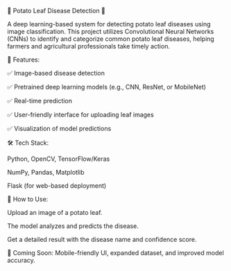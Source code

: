 🍃 Potato Leaf Disease Detection 🌱

A deep learning-based system for detecting potato leaf diseases using image classification. This project utilizes Convolutional Neural Networks (CNNs) to identify and categorize common potato leaf diseases, helping farmers and agricultural professionals take timely action.


🔹 Features:

✅ Image-based disease detection

✅ Pretrained deep learning models (e.g., CNN, ResNet, or MobileNet)

✅ Real-time prediction

✅ User-friendly interface for uploading leaf images

✅ Visualization of model predictions

🛠 Tech Stack:

Python, OpenCV, TensorFlow/Keras

NumPy, Pandas, Matplotlib

Flask (for web-based deployment)

🚀 How to Use:

Upload an image of a potato leaf.

The model analyzes and predicts the disease.

Get a detailed result with the disease name and confidence score.

📌 Coming Soon: Mobile-friendly UI, expanded dataset, and improved model accuracy.
